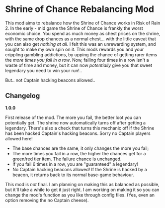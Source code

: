 # Shrine of Chance Rebalancing Mod

This mod aims to rebalance how the Shrine of Chance works in Risk of Rain 2. 
In the early - mid game the Shrine of Chance is frankly the worst economic choice. You spend as much money as chest prices on the shrine, with the same drop chances as a normal chest... with the little caveat that you can also get *nothing at all*. I felt this was an unrewarding system, and sought to make my own spin on it. This mods rewards you and your crippling gambling addictions, by upping the chance of getting rarer items the *more times you fail in a row*. Now, failing four times in a row isn't a waste of time and money, but it can now *potentially* give you that sweet legendary you need to win your run!.. 

But.. not Captain hacking beacons allowed.. 

## Changelog

**1.0.0**

First release of the mod. The more you fail, the better loot you can potentially get. The shrine now automatically turns off after getting a legendary. There's also a check that turns this mechanic off if the Shrine has been hacked Captain's hacking beacons. Sorry no Captain players allowed here! 

* The base chances are the same, it only changes the more you fail;
* The more times you fail in a row, the higher the chances get for a green/red tier item. The failure chance is unchanged.
* If you fail 6 times in a row, you are "guaranteed" a legendary!
* No Captain hacking beacons allowed! If the Shrine is hacked by a beacon, it returns back to its normal base-game behaviour. 

This mod is *not* final. I am planning on making this as balanced as possible, but it'll take a while to get it just right. I am working on making it so you can change the mod's function as you like through config files. (Yes, even an option removing the no Captain cheese).
